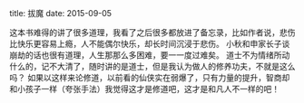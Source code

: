 title: 拔魔
date: 2015-09-05

这本书难得的讲了很多道理，我看了之后很多都放进了备忘录，比如作者说，悲伤比快乐更容易上瘾，人不能偶尔快乐，却长时间沉浸于悲伤。
小秋和申家长子谈崩劫的话也很有道理，人生那那么多困难，要一一度过难矣。
道士不为情绪所动什么的，记不大清了，随时讲的是道士，但是我认为做人的修养功夫，不就是这么吗？
如果以这样来论修道，以前看的仙侠实在弱爆了，只有力量的提升，智商却和小孩子一样（夸张手法）我觉得这才是修道吧，这才是和凡人不一样的吧！